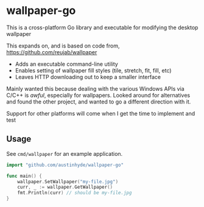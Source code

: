 # wallpaper-go

This is a cross-platform Go library and executable for modifying the desktop wallpaper

This expands on, and is based on code from, https://github.com/reujab/wallpaper

- Adds an executable command-line utility
- Enables setting of wallpaper fill styles (tile, stretch, fit, fill, etc)
- Leaves HTTP downloading out to keep a smaller interface

Mainly wanted this because dealing with the various Windows APIs via C/C++ is _awful_, especially for wallpapers. Looked around for alternatives and found the other project, and wanted to go a different direction with it.

Support for other platforms will come when I get the time to implement and test

## Usage

See `cmd/wallpaper` for an example application.

```go
import "github.com/austinhyde/wallpaper-go"

func main() {
    wallpaper.SetWallpaper("my-file.jpg")
    curr, _ := wallpaper.GetWallpaper()
    fmt.Println(curr) // should be my-file.jpg
}
```